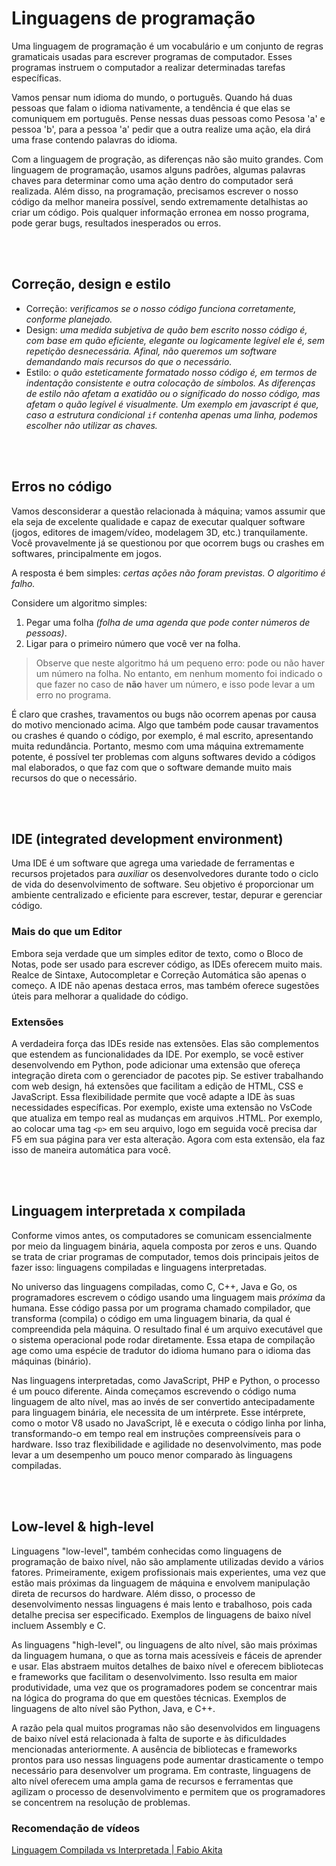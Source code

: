 # Linguagens de programação 
Uma linguagem de programação é um vocabulário e um conjunto de regras gramaticais usadas para escrever programas de computador. Esses programas instruem o computador a realizar determinadas tarefas específicas.

Vamos pensar num idioma do mundo, o português. Quando há duas pessoas que falam o idioma nativamente, a tendência é que elas se comuniquem em português. Pense nessas duas pessoas como Pesosa 'a' e pessoa 'b', para a pessoa 'a' pedir que a outra realize uma ação, ela dirá uma frase contendo palavras do idioma. 

Com a linguagem de progração, as diferenças não são muito grandes. Com linguagem de programação, usamos alguns padrões, algumas palavras chaves para determinar como uma ação dentro do computador será realizada. Além disso, na programação, precisamos escrever o nosso código da melhor maneira possível, sendo extremamente detalhistas ao criar um código. Pois qualquer informação erronea em nosso programa, pode gerar bugs, resultados inesperados ou erros. 

</br>
</br>

## Correção, design e estilo
+ Correção: _verificamos se o nosso código funciona corretamente, conforme planejado._
+ Design: _uma medida subjetiva de quão bem escrito nosso código é, com base em quão eficiente, elegante ou logicamente legível ele é, sem repetição desnecessária. Afinal, não queremos um software demandando mais recursos do que o necessário._
+ Estilo: _o quão esteticamente formatado nosso código é, em termos de indentação consistente e outra colocação de símbolos. As diferenças de estilo não afetam a exatidão ou o significado do nosso código, mas afetam o quão legível é visualmente. Um exemplo em javascript é que, caso a estrutura condicional `if` contenha apenas uma linha, podemos escolher não utilizar as chaves._

</br>
</br>

## Erros no código
Vamos desconsiderar a questão relacionada à máquina; vamos assumir que ela seja de excelente qualidade e capaz de executar qualquer software (jogos, editores de imagem/vídeo, modelagem 3D, etc.) tranquilamente. Você provavelmente já se questionou por que ocorrem bugs ou crashes em softwares, principalmente em jogos.

A resposta é bem simples: _certas ações não foram previstas. O algoritimo é falho._

Considere um algoritmo simples:
1. Pegar uma folha _(folha de uma agenda que pode conter números de pessoas)_.
2. Ligar para o primeiro número que você ver na folha.
> Observe que neste algoritmo há um pequeno erro: pode ou não haver um número na folha. No entanto, em nenhum momento foi indicado o que fazer no caso de __não__ haver um número, e isso pode levar a um erro no programa.

É claro que crashes, travamentos ou bugs não ocorrem apenas por causa do motivo mencionado acima. Algo que também pode causar travamentos ou crashes é quando o código, por exemplo, é mal escrito, apresentando muita redundância. Portanto, mesmo com uma máquina extremamente potente, é possível ter problemas com alguns softwares devido a códigos mal elaborados, o que faz com que o software demande muito mais recursos do que o necessário.

</br>
</br>

## IDE (integrated development environment)
Uma IDE é um software que agrega uma variedade de ferramentas e recursos projetados para _auxiliar_ os desenvolvedores durante todo o ciclo de vida do desenvolvimento de software. Seu objetivo é proporcionar um ambiente centralizado e eficiente para escrever, testar, depurar e gerenciar código.

### Mais do que um Editor
Embora seja verdade que um simples editor de texto, como o Bloco de Notas, pode ser usado para escrever código, as IDEs oferecem muito mais. Realce de Sintaxe, Autocompletar e Correção Automática são apenas o começo. A IDE não apenas destaca erros, mas também oferece sugestões úteis para melhorar a qualidade do código.

### Extensões 
A verdadeira força das IDEs reside nas extensões. Elas são complementos que estendem as funcionalidades da IDE. Por exemplo, se você estiver desenvolvendo em Python, pode adicionar uma extensão que ofereça integração direta com o gerenciador de pacotes pip. Se estiver trabalhando com web design, há extensões que facilitam a edição de HTML, CSS e JavaScript. Essa flexibilidade permite que você adapte a IDE às suas necessidades específicas.
Por exemplo, existe uma extensão no VsCode que atualiza em tempo real as mudanças em arquivos .HTML. Por exemplo, ao colocar uma tag `<p>` em seu arquivo, logo em seguida você precisa dar F5 em sua página para ver esta alteração. Agora com esta extensão, ela faz isso de maneira automática para você.

</br>
</br>

## Linguagem interpretada x compilada 
Conforme vimos antes, os computadores se comunicam essencialmente por meio da linguagem binária, aquela composta por zeros e uns. Quando se trata de criar programas de computador, temos dois principais jeitos de fazer isso: linguagens compiladas e linguagens interpretadas.

No universo das linguagens compiladas, como C, C++, Java e Go, os programadores escrevem o código usando uma linguagem mais _próxima_ da humana. Esse código passa por um programa chamado compilador, que transforma (compila) o código em uma linguagem binaria, da qual é compreendida pela máquina. O resultado final é um arquivo executável que o sistema operacional pode rodar diretamente. Essa etapa de compilação age como uma espécie de tradutor do idioma humano para o idioma das máquinas (binário).

Nas linguagens interpretadas, como JavaScript, PHP e Python, o processo é um pouco diferente. Ainda começamos escrevendo o código numa linguagem de alto nível, mas ao invés de ser convertido antecipadamente para linguagem binária, ele necessita de um intérprete. Esse intérprete, como o motor V8 usado no JavaScript, lê e executa o código linha por linha, transformando-o em tempo real em instruções compreensíveis para o hardware. Isso traz flexibilidade e agilidade no desenvolvimento, mas pode levar a um desempenho um pouco menor comparado às linguagens compiladas.

</br>
</br>


## Low-level & high-level
Linguagens "low-level", também conhecidas como linguagens de programação de baixo nível, não são amplamente utilizadas devido a vários fatores. Primeiramente, exigem profissionais mais experientes, uma vez que estão mais próximas da linguagem de máquina e envolvem manipulação direta de recursos do hardware. Além disso, o processo de desenvolvimento nessas linguagens é mais lento e trabalhoso, pois cada detalhe precisa ser especificado. Exemplos de linguagens de baixo nível incluem Assembly e C.

As linguagens "high-level", ou linguagens de alto nível, são mais próximas da linguagem humana, o que as torna mais acessíveis e fáceis de aprender e usar. Elas abstraem muitos detalhes de baixo nível e oferecem bibliotecas e frameworks que facilitam o desenvolvimento. Isso resulta em maior produtividade, uma vez que os programadores podem se concentrar mais na lógica do programa do que em questões técnicas. Exemplos de linguagens de alto nível são Python, Java, e C++.

A razão pela qual muitos programas não são desenvolvidos em linguagens de baixo nível está relacionada à falta de suporte e às dificuldades mencionadas anteriormente. A ausência de bibliotecas e frameworks prontos para uso nessas linguagens pode aumentar drasticamente o tempo necessário para desenvolver um programa. Em contraste, linguagens de alto nível oferecem uma ampla gama de recursos e ferramentas que agilizam o processo de desenvolvimento e permitem que os programadores se concentrem na resolução de problemas.



### Recomendação de vídeos
<a href="https://youtu.be/SNyh-cubxaU">Linguagem Compilada vs Interpretada | Fabio Akita</a>